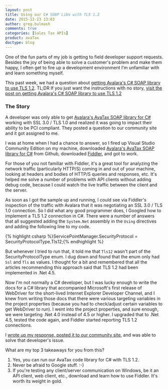 ```yaml
---
layout: post
title: Using our C# SOAP Libs with TLS 1.2
date: 2015-12-23 13:03
author: greg.bulmash
comments: true
categories: [Sales Tax APIs]
product: avaTax
doctype: blog
---
```

One of the fun parts of my job is getting to field developer support requests. Besides the joy of being able to solve a customer's problem and make them happy, I often get to fire up a development environment I'm unfamiliar with and learn something myself.

This past week, we had a question about <a href="https://community.avalara.com/avalara/topics/it-seems-that-avalara-avatax-adapter-dll-cant-use-tls-1-2-protocol-and-that-affects-our-pci-compliance">getting Avalara's C# SOAP library to use TLS 1.2</a>. TL;DR If you just want the instructions with no story, <a href="https://community.avalara.com/avalara/topics/it-seems-that-avalara-avatax-adapter-dll-cant-use-tls-1-2-protocol-and-that-affects-our-pci-compliance">visit the post on getting Avalara's C# SOAP library to use TLS 1.2</a> 

<h3>The Story</h3>

A developer was only able to get <a href="https://github.com/avadev/AvaTax-Calc-SOAP-csharp">Avalara's AvaTax SOAP library for C#</a> working with SSL 3.0 / TLS 1.0 and realized it was going to impact their ability to be PCI compliant. They posted a question to our community site and it got assigned to me.

I was at home when I had a chance to answer, so I fired up Visual Studio Community Edition on my machine, downloaded <a href="https://github.com/avadev/AvaTax-Calc-SOAP-csharp">Avalara's AvaTax SOAP library for C#</a> from Github, downloaded <a href="http://www.telerik.com/download/fiddler">Fiddler</a>, and got to work.

For those of you not familiar with Fiddler, it's a great tool for analyzing the network traffic (particularly HTTP/S) coming in and out of your machine, looking at headers and bodies of HTTP/S queries and responses, etc. It's helped me solve a number of problems with API clients without adding debug code, because I could watch the live traffic between the client and the server.

As soon as I got the sample up and running, I could see via Fiddler's inspection of the traffic with Avalara that it was negotiating an SSL 3.0 / TLS 1.0 connection. So I did what any good programmer does, I Googled how to implement a TLS 1.2 connection in C#. There were a number of answers that all suggested adding the <code>System.Net</code> assembly in the <code>Using</code> directives and adding the following line to my code.

{% highlight csharp %}ServicePointManager.SecurityProtocol = SecurityProtocolType.Tls12;{% endhighlight %}

But whenever I tried to run that, it told me that <code>Tls12</code> wasn't part of the SecurityProtocolType enum. I dug down and found that the enum only had <code>Ssl</code> and <code>Tls</code> as values. I thought for a bit and remembered that all the articles recommending this approach said that TLS 1.2 had been implemented in .Net 4.5.

Now I'm not normally a C# developer, but I was lucky enough to write the docs for a C# library that accompanied Microsoft's first release of WebDriver for the short-lived Internet Explorer Developer Channel, and I knew from writing those docs that there were various targeting variables in the project properties (because you had to check/adjust certain variables to get WebDriver to run). I went into the project properties, and sure enough, we were targeting .Net 4.0 instead of 4.5 or higher. I upgraded that to .Net 4.5, tested the code again, and Fiddler started reporting TLS 1.2 connections.

I <a href="https://community.avalara.com/avalara/topics/it-seems-that-avalara-avatax-adapter-dll-cant-use-tls-1-2-protocol-and-that-affects-our-pci-compliance">wrote up my response, posted it to our community site</a>, and was able to solve that developer's issue.

What are my top 3 takeaways for you from this?

<ol>
<li> Yes, you can run our AvaTax code library for C# with TLS 1.2.</li>
<li> Never be afraid to Google stuff. :-)</li>
<li> If you're testing any client/server communication on Windows, be it an API client, web client, etc., download and learn how to use Fiddler. It's worth its weight in gold.</li>
</ol>

